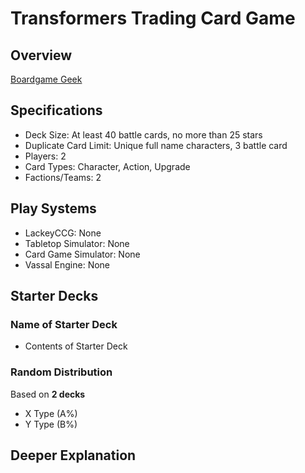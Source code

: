 # Transformers Trading Card Game

## Overview

[Boardgame Geek](https://boardgamegeek.com/boardgame/256297/transformers-trading-card-game)

## Specifications

* Deck Size: At least 40 battle cards, no more than 25 stars
* Duplicate Card Limit: Unique full name characters, 3 battle card
* Players: 2
* Card Types: Character, Action, Upgrade
* Factions/Teams: 2

## Play Systems

* LackeyCCG: None
* Tabletop Simulator: None
* Card Game Simulator: None
* Vassal Engine: None

## Starter Decks

### Name of Starter Deck

* Contents of Starter Deck

### Random Distribution

Based on **2 decks**

* X Type (A%)
* Y Type (B%)

## Deeper Explanation
